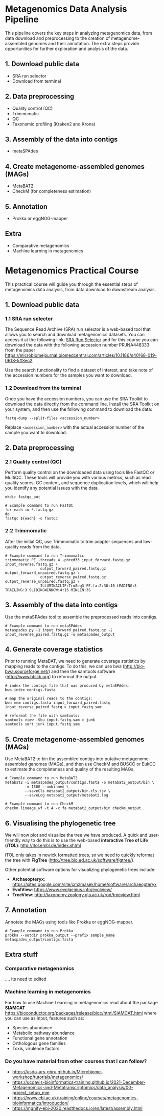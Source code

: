 # Metagenomics Data Analysis Pipeline

This pipeline covers the key steps in analyzing metagenomics data, from data download and preprocessing to the creation of metagenome-assembled genomes and their annotation. The extra steps provide opportunities for further exploration and analysis of the data.

## 1. Download public data
- SRA run selector
- Download from terminal

## 2. Data preprocessing
- Quality control (QC)
- Trimmomatic
- QC
- Taxonomic profiling (Kraken2 and Krona)

## 3. Assembly of the data into contigs
- metaSPAdes

## 4. Create metagenome-assembled genomes (MAGs)
- MetaBAT2
- CheckM (for completeness estimation)

## 5. Annotation
- Prokka or eggNOG-mapper

## Extra
- Comparative metagenomics
- Machine learning in metagenomics


# Metagenomics Practical Course

This practical course will guide you through the essential steps of metagenomics data analysis, from data download to downstream analysis.

## 1. Download public data

### 1.1 SRA run selector
The Sequence Read Archive (SRA) run selector is a web-based tool that allows you to search and download metagenomics datasets. You can access it at the following link:
[SRA Run Selector](https://www.ncbi.nlm.nih.gov/Traces/study/) and for this course you can download the data with the following accession number PRJNA448333 from the paper https://microbiomejournal.biomedcentral.com/articles/10.1186/s40168-019-0618-5#Sec2

Use the search functionality to find a dataset of interest, and take note of the accession numbers for the samples you want to download.

### 1.2 Download from the terminal
Once you have the accession numbers, you can use the SRA Toolkit to download the data directly from the command line. Install the SRA Toolkit on your system, and then use the following command to download the data:

```
fastq-dump --split-files <accession_number>
```

Replace `<accession_number>` with the actual accession number of the sample you want to download.

## 2. Data preprocessing

### 2.1 Quality control (QC)
Perform quality control on the downloaded data using tools like FastQC or MultiQC. These tools will provide you with various metrics, such as read quality scores, GC content, and sequence duplication levels, which will help you identify any potential issues with the data.

```
mkdir fastqc_out

# Example command to run FastQC
for each in *.fastq.gz
do 
fastqc ${each} -o fastqc
```

### 2.2 Trimmomatic
After the initial QC, use Trimmomatic to trim adapter sequences and low-quality reads from the data.

```
# Example command to run Trimmomatic
trimmomatic PE -threads 4 -phred33 input_forward.fastq.gz input_reverse.fastq.gz \
                output_forward_paired.fastq.gz output_forward_unpaired.fastq.gz \
                output_reverse_paired.fastq.gz output_reverse_unpaired.fastq.gz \
                ILLUMINACLIP:TruSeq3-PE.fa:2:30:10 LEADING:3 TRAILING:3 SLIDINGWINDOW:4:15 MINLEN:36
```

## 3. Assembly of the data into contigs
Use the metaSPAdes tool to assemble the preprocessed reads into contigs.

```
# Example command to run metaSPAdes
metaspades.py -1 input_forward_paired.fastq.gz -2 input_reverse_paired.fastq.gz -o metaspades_output
```

## 4. Generate coverage statistics
Prior to running MetaBAT, we need to generate coverage statistics by mapping reads to the contigs. To do this, we can use bwa (http://bio-bwa.sourceforge.net/) and then the samtools software (http://www.htslib.org) to reformat the output.

```
# index the contigs file that was produced by metaSPAdes:
bwa index contigs.fasta

# map the original reads to the contigs:
bwa mem contigs.fasta input_forward_paired.fastq input_reverse_paired.fastq > input.fastq.sam

# reformat the file with samtools:
samtools view -Sbu input.fastq.sam > junk
samtools sort junk input.fastq.sam
```

## 5. Create metagenome-assembled genomes (MAGs)
Use MetaBAT2 to bin the assembled contigs into putative metagenome-assembled genomes (MAGs), and then use CheckM and BUSCO or EukCC to estimate the completeness and quality of the resulting MAGs.

```
# Example command to run MetaBAT2
metabat2 -i metaspades_output/contigs.fasta -o metabat2_output/bin \
         -m 1500 --unbinned \
         --saveCls metabat2_output/bin.cls.tsv \
         --saveLog metabat2_output/metabat2.log

# Example command to run CheckM
checkm lineage_wf -t 4 -x fa metabat2_output/bin checkm_output
```

## 6. Visualising the phylogenetic tree
We will now plot and visualize the tree we have produced. A quick and user-friendly way to do this is to use the web-based **interactive Tree of Life (iTOL)**: http://itol.embl.de/index.shtml

iTOL only takes in newick formatted trees, so we need to quickly reformat the tree with **FigTree** (http://tree.bio.ed.ac.uk/software/figtree/).

Other potential software options for visualizing phylogenetic trees include:
- **Archaeopteryx**: https://sites.google.com/site/cmzmasek/home/software/archaeopteryx
- **EvolView**: https://www.evolgenius.info/evolview/
- **TreeView**: http://taxonomy.zoology.gla.ac.uk/rod/treeview.html

## 7. Annotation
Annotate the MAGs using tools like Prokka or eggNOG-mapper.

```
# Example command to run Prokka
prokka --outdir prokka_output --prefix sample_name metaspades_output/contigs.fasta
```

## Extra stuff

### Comparative metagenomics
.... its need to edited 

### Machine learning in metagenomics
For how to use Machine Learning in metagenomics read about the package **SIAMCAT** https://bioconductor.org/packages/release/bioc/html/SIAMCAT.html where you can use as input, 
features such as: <br>
- Species abundance
- Metabolic pathway abundance
- Functional gene annotation
- Orthologous gene families
- Toxis, virulence factors

### Do you have material from other courses that I can follow?
- https://usda-ars-gbru.github.io/Microbiome-workshop/tutorials/metagenomics/
- https://ucdavis-bioinformatics-training.github.io/2021-December-Metagenomics-and-Metatranscriptomics/data_analysis/00-project_setup_mm
- https://www.ebi.ac.uk/training/online/courses/metagenomics-bioinformatics/introduction/
- https://mgnify-ebi-2020.readthedocs.io/en/latest/assembly.html



